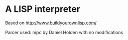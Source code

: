 # A  LISP interpreter
Based on http://www.buildyourownlisp.com/

Parcer used: mpc by Daniel Holden with no modifications

